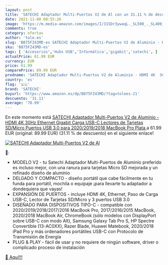 ```yaml
---
layout: post
title: 'SATECHI Adaptador Multi-Puertos V2 de Al con un 31.11 % de descuento'
date: 2021-11-08 08:55:26
image: 'https://m.media-amazon.com/images/I/31SDr3ywaqL._SL500_._SL400_.jpg'
comments: true
category: ofertas
author: 'tole.es'
slug: 'B075FZ43MD-es SATECHI Adaptador Multi-Puertos V2 de Aluminio - HDMI 4K...'
sku: 'B075FZ43MD-es'
tags: [ 'Accesorios','Hubs USB','Informática','gigabit','satechi', ]
actualPrice: 61.99 EUR
currency: EUR
price: 61.99
comparePrice: 89.99 EUR
prodname: 'SATECHI Adaptador Multi-Puertos V2 de Aluminio - HDMI 4K  30Hz   Ethernet Gigabit  Carga USB-C  Lectores de Tarjetas SD/Micro  Puertos USB 3.0 para 2020/2019/2018 MacBook Pro  Plata '
country: 'es'
flag: '🇪🇸'
brand: 'SATECHI'
buyurl: 'https://www.amazon.es/dp/B075FZ43MD/?tag=tolees-21'
descuento: '31.11'
average: '78.99'
---
```


En este momento está [SATECHI Adaptador Multi-Puertos V2 de Aluminio - HDMI 4K  30Hz   Ethernet Gigabit  Carga USB-C  Lectores de Tarjetas SD/Micro  Puertos USB 3.0 para 2020/2019/2018 MacBook Pro  Plata ](https://www.amazon.es/dp/B075FZ43MD/?tag=tolees-21) a 61.99 EUR (original: 89.99 EUR) (31.11 %  de descuento) en el siguiente enlace!

[![SATECHI Adaptador Multi-Puertos V2 de Al](https://m.media-amazon.com/images/I/31SDr3ywaqL._SL500_._SL400_.jpg)](https://www.amazon.es/dp/B075FZ43MD/?tag=tolees-21)

🔎:

- MODELO V2 - tu Satechi Adaptador Multi-Puertos de Aluminio preferido es incluso mejor, con una ranura para tarjetas Micro SD mejorada y un refinado diseño de aluminio
- DELGADO Y COMPACTO - diseño portátil que cabe fácilmente en tu funda para portátil, mochila o equipaje ¡para llevarte tu adaptador a dondequiera que vayas!
- EXPANSIÓN DE PUERTOS - incluye HDMI 4K, Ethernet, Paso de Carga USB-C, Lector de Tarjetas SD/Micro y 3 puertos USB 3.0
- DISEÑADO PARA DISPOSITIVOS TIPO-C - compatible con 2020/2019/2018/2017/2016 MacBook Pro, 2017/2016/2015 MacBook, 2020/2018 MacBook Air, ChromeBook (sólo modelos con DisplayPort sobre USB-C con modo Alt), Samsung Galaxy Tab Pro S, HP Spectre Convertible (13-AC0XX), Razer Blade, Huawei Matebook, 2020/2018 iPad Pro y más ordenadores portátiles USB-C con Protocolo de Transmisión de Energía
- PLUG & PLAY - fácil de usar y no requiere de ningún software, driver o complicado proceso de instalación

[🛒 Aquí!!!](https://www.amazon.es/dp/B075FZ43MD/?tag=tolees-21)
